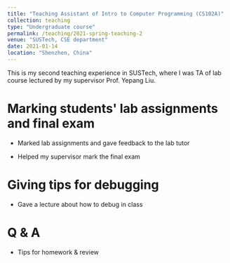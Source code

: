 ```yaml
---
title: "Teaching Assistant of Intro to Computer Programming (CS102A)"
collection: teaching
type: "Undergraduate course"
permalink: /teaching/2021-spring-teaching-2
venue: "SUSTech, CSE department"
date: 2021-01-14
location: "Shenzhen, China"
---
```


This is my second teaching experience in SUSTech, where I was TA of lab course lectured by my supervisor Prof. Yepang Liu.

Marking students' lab assignments and final exam
======

- Marked lab assignments and gave feedback to the lab tutor

- Helped my supervisor mark the final exam

Giving tips for debugging
======

- Gave a lecture about how to debug in class

Q & A
======

- Tips for homework & review
